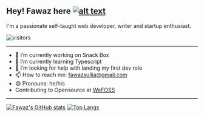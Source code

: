 ## Hey! Fawaz here [![alt text][1.1]][1]

I'm a passionate self-taught web developer, writer and startup enthusiast. 

![visitors](https://visitor-badge.glitch.me/badge?page_id=fsullia13)

***
<!-- Please don't remove this: Grab your social icons from https://github.com/carlsednaoui/gitsocial -->

<!-- display the social media buttons in your README -->




<!-- links to social media icons -->
<!-- no need to change these -->

<!-- icons with padding -->

[1.1]: http://i.imgur.com/tXSoThF.png (twitter icon with padding)




<!-- links to your social media accounts -->
<!-- update these accordingly -->

[1]: http://www.twitter.com/realfawazsullia



- 🔭 I’m currently working on Snack Box
- 🌱 I’m currently learning Typescript
- 🤔 I’m looking for help with landing my first dev role
- 📫 How to reach me: fawazsullia@gmail.com
- 😄 Pronouns: he/his
- Contributing to Opensource at [WeFOSS](https://github.com/WE-FOSS)

***

[![Fawaz's GitHub stats](https://github-readme-stats.vercel.app/api?username=fawazsullia&show_icons=true&theme=dracula)](https://github.com/fawazsullia/github-readme-stats) [![Top Langs](https://github-readme-stats.vercel.app/api/top-langs/?username=fawazsullia&layout=compact)](https://github.com/fawazsullia/github-readme-stats)



